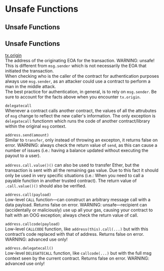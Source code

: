 # Unsafe Functions

## Unsafe Functions

## Unsafe Functions

[tx.origin](../access-control/tx.origin-authentication.md)  
 The address of the originating EOA for the transaction. WARNING: unsafe! This is different from `msg.sender` which is not necessarily the EOA that initiated the transaction.  
 When checking who is the caller of the contract for authentication purposes always use `msg.sender`, as an attacker could use a contract to perform a man in the middle attack.  
 The best practice for authentication, in general, is to rely on `msg.sender`. Be sure to account for the facts above when you encounter `tx.origin`.

`delegatecall`  
 Whenever a contract calls another contract, the values of all the attrubutes of `msg` change to reflect the new caller's information. The only exception is `delegatecall` functionm which runs the code of another contract/library within the original `msg` context.

 `address.send(amount)`  
 Similar to `transfer`, only instead of throwing an excepton, it returns false on error. WARNING: always check the return value of `send`, as this can cause a number of issues \(i.e.: having a balance updated without executing the payout to a user\).

 `address.call.value()()` can also be used to transfer Ether, but the transaction is sent with all the remaining gas value. Due to this fact it should only be used in very specific situations \(i.e.: When you need to call a payable function in another trusted contract\). The return value of `.call.value()()` should also be verified.

 `address.call(payload)`  
Low-level `CALL` function—can construct an arbitrary message call with a data payload. Returns false on error. WARNING: unsafe—recipient can \(accidentally or maliciously\) use up all your gas, causing your contract to halt with an OOG exception; always check the return value of call.

`address.callcode(payload)`  
Low-level `CALLCODE` function, like `address(this).call(...)` but with this contract’s code replaced with that of address. Returns false on error. WARNING: advanced use only!

`address.delegatecall()`  
Low-level `DELEGATECALL` function, like `callcode(...)` but with the full msg context seen by the current contract. Returns false on error. WARNING: advanced use only!

